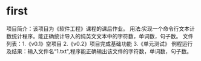 # first
项目简介：该项目为《软件工程》课程的课后作业。
用法:实现一个命令行文本计数统计程序。能正确统计导入的纯英文文本中的字符数，单词数，句子数。
文件列表：1.《v0.1》空项目
          2.《v0.2》项目完成基础功能
          3.《单元测试》
例程运行及结果：输入文件名“1.txt",程序能正确输出该文件的字符数，单词数，句子数。
